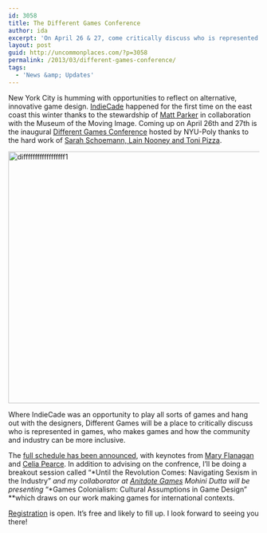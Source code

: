 ```yaml
---
id: 3058
title: The Different Games Conference
author: ida
excerpt: 'On April 26 & 27, come critically discuss who is represented in games, who makes games and how the community and industry can be more inclusive.'
layout: post
guid: http://uncommonplaces.com/?p=3058
permalink: /2013/03/different-games-conference/
tags:
  - 'News &amp; Updates'
---
```

New York City is humming with opportunities to reflect on alternative, innovative game design. <a href="http://www.movingimage.us/films/2013/02/15/detail/indiecade-east/" target="_blank">IndieCade</a> happened for the first time on the east coast this winter thanks to the stewardship of <a href="http://madparker.com/" target="_blank">Matt Parker</a> in collaboration with the Museum of the Moving Image. Coming up on April 26th and 27th is the inaugural [Different Games Conference][1] hosted by NYU-Poly thanks to the hard work of <a href="http://www.differentgames.org/organizers/" target="_blank">Sarah Schoemann, Lain Nooney and Toni Pizza</a>.

<img class="alignnone size-full wp-image-3059" alt="diffffffffffffffffff1" src="{{ site.baseurl }}/images/2013/03/diffffffffffffffffff1.png" width="1000" height="505" />

Where IndieCade was an opportunity to play all sorts of games and hang out with the designers, Different Games will be a place to critically discuss who is represented in games, who makes games and how the community and industry can be more inclusive.

The <a href="http://www.differentgames.org/schedule/" target="_blank">full schedule has been announced</a>, with keynotes from <a href="http://www.maryflanagan.com/" target="_blank">Mary Flanagan</a> and <a href="http://cpandfriends.com/" target="_blank">Celia Pearce</a>. In addition to advising on the confrence, I&#8217;ll be doing a breakout session called &#8220;*Until the Revolution Comes: Navigating Sexism in the Industry&#8221; *and my collaborator at <a href="playistheantidote.com" target="_blank">Anitdote Games</a> Mohini Dutta will be presenting* &#8220;*Games Colonialism: Cultural Assumptions in Game Design&#8221; **which draws on our work making games for international contexts.

<a href="http://www.eventbrite.com/event/5479324808" target="_blank">Registration</a> is open. It&#8217;s free and likely to fill up. I look forward to seeing you there!

 [1]: http://www.differentgames.org/